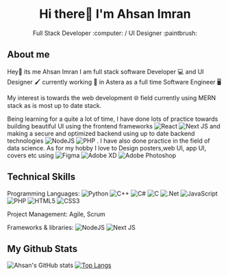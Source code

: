<h1 align='center'> Hi there👋 I'm Ahsan Imran </h1>
<p align='center'>Full Stack Developer :computer: / UI Designer :paintbrush: </p>

## About me
Hey👋 its me Ahsan Imran I am full stack software Developer :computer: and UI Designer :paintbrush: currently working :man: in Astera as a full time Software Engineer :desktop_computer:

My interest is towards the web development :globe_with_meridians: field currently using MERN stack as is most up to date stack.
 
Being learning for a quite a lot of time, I have done lots of practice towards building beautiful UI using the frontend frameworks ![React](https://img.shields.io/badge/react-%2320232a.svg?style=for-the-badge&logo=react&logoColor=%2361DAFB) 	![Next JS](https://img.shields.io/badge/Next-black?style=for-the-badge&logo=next.js&logoColor=white) and making a secure and optimized backend using up to date backend technologies ![NodeJS](https://img.shields.io/badge/node.js-6DA55F?style=for-the-badge&logo=node.js&logoColor=white) ![PHP](https://img.shields.io/badge/php-%23777BB4.svg?style=for-the-badge&logo=php&logoColor=white) . I have also done practice in the field of data science. As for my hobby I love to Design posters,web UI, app UI, covers etc using ![Figma](https://img.shields.io/badge/figma-%23F24E1E.svg?style=for-the-badge&logo=figma&logoColor=white) ![Adobe XD](https://img.shields.io/badge/Adobe%20XD-470137?style=for-the-badge&logo=Adobe%20XD&logoColor=#FF61F6)
![Adobe Photoshop](https://img.shields.io/badge/adobe%20photoshop-%2331A8FF.svg?style=for-the-badge&logo=adobe%20photoshop&logoColor=white)

## Technical Skills
Programming Languages: ![Python](https://img.shields.io/badge/python-3670A0?style=for-the-badge&logo=python&logoColor=ffdd54)	![C++](https://img.shields.io/badge/c++-%2300599C.svg?style=for-the-badge&logo=c%2B%2B&logoColor=white) ![C#](https://img.shields.io/badge/c%23-%23239120.svg?style=for-the-badge&logo=c-sharp&logoColor=white) ![C](https://img.shields.io/badge/c-%2300599C.svg?style=for-the-badge&logo=c&logoColor=white) ![.Net](https://img.shields.io/badge/.NET-5C2D91?style=for-the-badge&logo=.net&logoColor=white) 	![JavaScript](https://img.shields.io/badge/javascript-%23323330.svg?style=for-the-badge&logo=javascript&logoColor=%23F7DF1E) 	![PHP](https://img.shields.io/badge/php-%23777BB4.svg?style=for-the-badge&logo=php&logoColor=white) ![HTML5](https://img.shields.io/badge/html5-%23E34F26.svg?style=for-the-badge&logo=html5&logoColor=white) 	![CSS3](https://img.shields.io/badge/css3-%231572B6.svg?style=for-the-badge&logo=css3&logoColor=white)

Project Management: Agile, Scrum

Frameworks & libraries: ![NodeJS](https://img.shields.io/badge/node.js-6DA55F?style=for-the-badge&logo=node.js&logoColor=white) ![Next JS](https://img.shields.io/badge/Next-black?style=for-the-badge&logo=next.js&logoColor=white) 

## My Github Stats
![Ahsan's GitHub stats](https://github-readme-stats.vercel.app/api?username=ahsan7162&show_icons=true&theme=radical)
[![Top Langs](https://github-readme-stats.vercel.app/api/top-langs/?username=ahsan7162&show_icons=true&theme=radical&layout=compact&langs_count=10)](https://github.com/ahsan7162)

<!--
**ahsan7162/ahsan7162** is a ✨ _special_ ✨ repository because its `README.md` (this file) appears on your GitHub profile.

Here are some ideas to get you started:

- 🔭 I’m currently working on ...
- 🌱 I’m currently learning ...
- 👯 I’m looking to collaborate on ...
- 🤔 I’m looking for help with ...
- 💬 Ask me about ...
- 📫 How to reach me: ...
- 😄 Pronouns: ...
- ⚡ Fun fact: ...
-->
